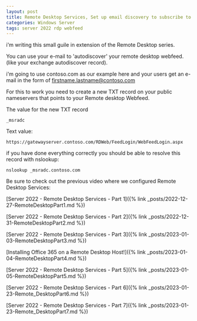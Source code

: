 ```yaml
---
layout: post
title: Remote Desktop Services, Set up email discovery to subscribe to your RDS feed
categories: Windows Server
tags: server 2022 rdp webfeed
---
```


i'm writing this small guile in extension of the Remote Desktop series.

You can use your e-mail to 'autodiscover' your remote desktop webfeed. (like your exchange autodiscover record).

i'm going to use contoso.com as our example here and your users get an e-mail in the form of firstname.lastname@contoso.com

For this to work you need to create a new TXT record on your public nameservers that points to your Remote desktop Webfeed.

The value for the new TXT record
```
_msradc
```
Text value:
```
https://gatewayserver.contoso.com/RDWeb/FeedLogin/WebFeedLogin.aspx
```

if you have done everything correctly you should be able to resolve this record with nslookup:
```
nslookup _msradc.contoso.com
```


Be sure to check out the previous video where we configured Remote Desktop Services:

[Server 2022 - Remote Desktop Services - Part 1]({% link _posts/2022-12-27-RemoteDesktopPart1.md %})

[Server 2022 - Remote Desktop Services - Part 2]({% link _posts/2022-12-31-RemoteDesktopPart2.md %})

[Server 2022 - Remote Desktop Services - Part 3]({% link _posts/2023-01-03-RemoteDesktopPart3.md %})

[Installing Office 365 on a Remote Desktop Host!]({% link _posts/2023-01-04-RemoteDesktopPart4.md %})

[Server 2022 - Remote Desktop Services - Part 5]({% link _posts/2023-01-05-RemoteDesktopPart5.md %})

[Server 2022 - Remote Desktop Services - Part 6]({% link _posts/2023-01-23-Remote_DesktopPart6.md %})

[Server 2022 - Remote Desktop Services - Part 7]({% link _posts/2023-01-23-Remote_DesktopPart7.md %})